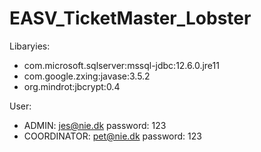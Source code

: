 # EASV_TicketMaster_Lobster
Libaryies:
- com.microsoft.sqlserver:mssql-jdbc:12.6.0.jre11
- com.google.zxing:javase:3.5.2
- org.mindrot:jbcrypt:0.4

User:
- ADMIN: jes@nie.dk password: 123 
- COORDINATOR: pet@nie.dk password: 123

